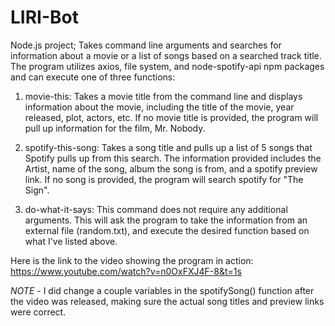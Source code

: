 # LIRI-Bot
Node.js project; Takes command line arguments and searches for information about a movie or a list of songs based on a searched track title. The program utilizes axios, file system, and node-spotify-api npm packages and can execute one of three functions:

1) movie-this: Takes a movie title from the command line and displays information about the movie, including the title of the movie, year released, plot, actors, etc. If no movie title is provided, the program will pull up information for the film, Mr. Nobody.

2) spotify-this-song: Takes a song title and pulls up a list of 5 songs that Spotify pulls up from this search. The information provided includes the Artist, name of the song, album the song is from, and a spotify preview link. If no song is provided, the program will search spotify for "The Sign". 

3) do-what-it-says: This command does not require any additional arguments. This will ask the program to take the information from an external file (random.txt), and execute the desired function based on what I've listed above.

Here is the link to the video showing the program in action: https://www.youtube.com/watch?v=n0OxFXJ4F-8&t=1s

*NOTE* - I did change a couple variables in the spotifySong() function after the video was released, making sure the actual song titles and preview links were correct.
